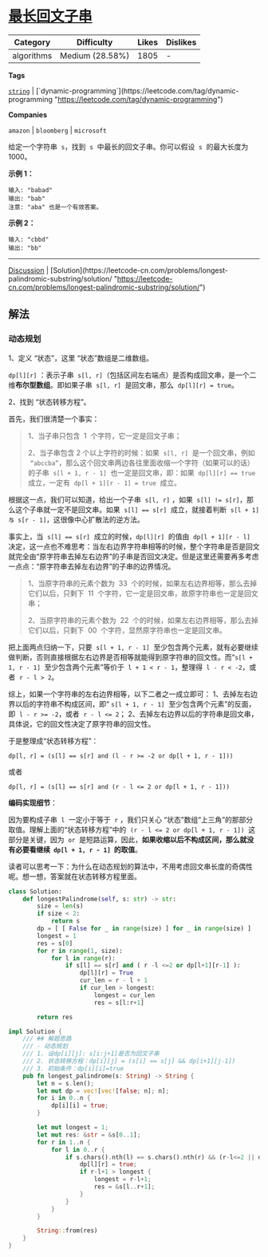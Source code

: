 # [最长回文子串](https://leetcode-cn.com/problems/longest-palindromic-substring/description/ "https://leetcode-cn.com/problems/longest-palindromic-substring/description/")

| Category   | Difficulty      | Likes | Dislikes |
| ---------- | --------------- | ----- | -------- |
| algorithms | Medium (28.58%) | 1805  | -        |

**Tags**

[`string`](https://leetcode.com/tag/string "https://leetcode.com/tag/string") | [`dynamic-programming`](https://leetcode.com/tag/dynamic-programming "https://leetcode.com/tag/dynamic-programming")

**Companies**

`amazon` | `bloomberg` | `microsoft`

给定一个字符串  `s`，找到  `s`  中最长的回文子串。你可以假设  `s`  的最大长度为 1000。

**示例 1：**

```
输入: "babad"
输出: "bab"
注意: "aba" 也是一个有效答案。
```

**示例 2：**

```
输入: "cbbd"
输出: "bb"
```

---

[Discussion](https://leetcode-cn.com/problems/longest-palindromic-substring/comments/ "https://leetcode-cn.com/problems/longest-palindromic-substring/comments/") | [Solution](https://leetcode-cn.com/problems/longest-palindromic-substring/solution/ "https://leetcode-cn.com/problems/longest-palindromic-substring/solution/")

## 解法

### 动态规划

1、定义 “状态”，这里 “状态”数组是二维数组。

`dp[l][r]` ：表示子串  `s[l, r]`（包括区间左右端点）是否构成回文串，是一个二维**布尔型数组**。即如果子串  `s[l, r]`  是回文串，那么  `dp[l][r] = true`。

2、找到 “状态转移方程”。

首先，我们很清楚一个事实：

> 1、当子串只包含  1  个字符，它一定是回文子串；
>
> 2、当子串包含 2 个以上字符的时候：如果  `s[l, r]`  是一个回文串，例如  `“abccba”`，那么这个回文串两边各往里面收缩一个字符（如果可以的话）的子串  `s[l + 1, r - 1]`  也一定是回文串，即：如果  `dp[l][r] == true`  成立，一定有  `dp[l + 1][r - 1] = true`  成立。

根据这一点，我们可以知道，给出一个子串  `s[l, r]` ，如果  `s[l] != s[r]`，那么这个子串就一定不是回文串。如果  `s[l] == s[r]`  成立，就接着判断  `s[l + 1] 与 s[r - 1]`，这很像中心扩散法的逆方法。

事实上，当  `s[l] == s[r]`  成立的时候，`dp[l][r]`  的值由  `dp[l + 1][r - l]`  决定，这一点也不难思考：当左右边界字符串相等的时候，整个字符串是否是回文就完全由“原字符串去掉左右边界”的子串是否回文决定。但是这里还需要再多考虑一点点：“原字符串去掉左右边界”的子串的边界情况。

> 1、当原字符串的元素个数为  33  个的时候，如果左右边界相等，那么去掉它们以后，只剩下  11  个字符，它一定是回文串，故原字符串也一定是回文串；
>
> 2、当原字符串的元素个数为  22  个的时候，如果左右边界相等，那么去掉它们以后，只剩下  00  个字符，显然原字符串也一定是回文串。

把上面两点归纳一下，只要  `s[l + 1, r - 1]`  至少包含两个元素，就有必要继续做判断，否则直接根据左右边界是否相等就能得到原字符串的回文性。而“`s[l + 1, r - 1]`  至少包含两个元素”等价于  `l + 1 < r - 1`，整理得  `l - r < -2`，或者  `r - l > 2`。

综上，如果一个字符串的左右边界相等，以下二者之一成立即可：
1、去掉左右边界以后的字符串不构成区间，即“ `s[l + 1, r - 1]`  至少包含两个元素”的反面，即  `l - r >= -2`，或者  `r - l <= 2`；
2、去掉左右边界以后的字符串是回文串，具体说，它的回文性决定了原字符串的回文性。

于是整理成“状态转移方程”：

`dp[l, r] = (s[l] == s[r] and (l - r >= -2 or dp[l + 1, r - 1]))`

或者

`dp[l, r] = (s[l] == s[r] and (r - l <= 2 or dp[l + 1, r - 1]))`

**编码实现细节**：

因为要构成子串  `l`  一定小于等于  `r` ，我们只关心 “状态”数组“上三角”的那部分取值。理解上面的“状态转移方程”中的  `(r - l <= 2 or dp[l + 1, r - 1])`  这部分是关键，因为  `or`  是短路运算，因此，**如果收缩以后不构成区间，那么就没有必要看继续  `dp[l + 1, r - 1]`  的取值**。

读者可以思考一下：为什么在动态规划的算法中，不用考虑回文串长度的奇偶性呢。想一想，答案就在状态转移方程里面。

```python
class Solution:
    def longestPalindrome(self, s: str) -> str:
        size = len(s)
        if size < 2:
            return s
        dp = [ [ False for _ in range(size) ] for _ in range(size) ]
        longest = 1
        res = s[0]
        for r in range(1, size):
            for l in range(r):
                if s[l] == s[r] and ( r -l <=2 or dp[l+1][r-1] ):
                    dp[l][r] = True
                    cur_len = r - l + 1
                    if cur_len > longest:
                        longest = cur_len
                        res = s[l:r+1]

        return res
```

```rust
impl Solution {
    /// ## 解题思路
    /// - 动态规划
    /// 1. 设dp[i][j]: s[i:j+1]是否为回文子串
    /// 2. 状态转移方程：dp[i][j] = (s[i] == s[j] && dp[i+1][j-1])
    /// 3. 初始条件：dp[i][i]=true
    pub fn longest_palindrome(s: String) -> String {
        let n = s.len();
        let mut dp = vec![vec![false; n]; n];
        for i in 0..n {
            dp[i][i] = true;
        }

        let mut longest = 1;
        let mut res: &str = &s[0..1];
        for r in 1..n {
            for l in 0..r {
                if s.chars().nth(l) == s.chars().nth(r) && (r-l<=2 || dp[l+1][r-1] ) {
                    dp[l][r] = true;
                    if r-l+1 > longest {
                        longest = r-l+1;
                        res = &s[l..r+1];
                    }
                }
            }
        }

        String::from(res)
    }
}
```
